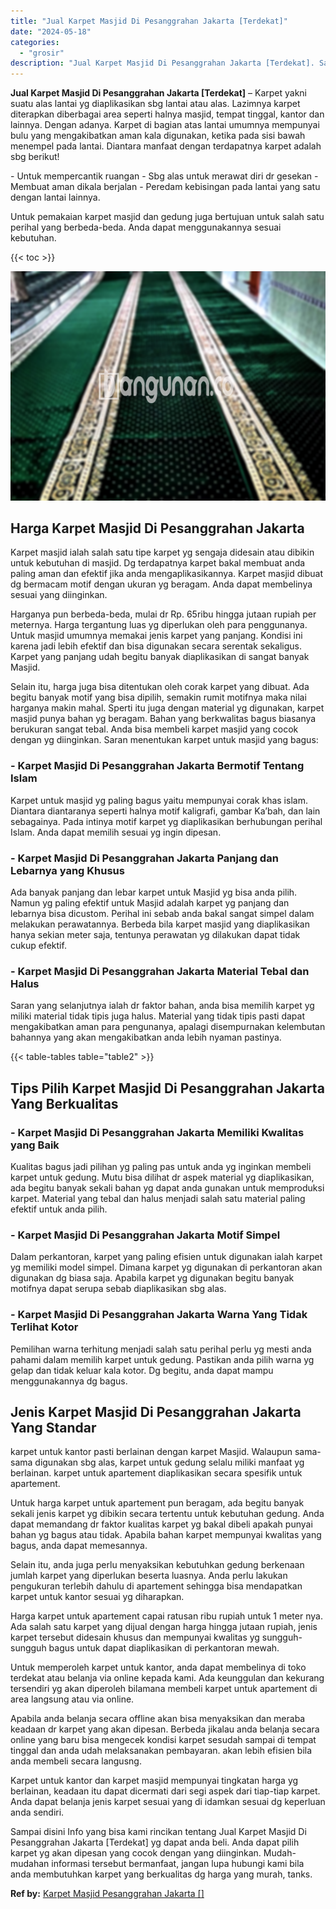 ```yaml
---
title: "Jual Karpet Masjid Di Pesanggrahan Jakarta [Terdekat]"
date: "2024-05-18"
categories: 
  - "grosir"
description: "Jual Karpet Masjid Di Pesanggrahan Jakarta [Terdekat]. Sampai disini Info yang bisa kami rincikan tentang Jual Karpet Masjid Di Pesanggrahan Jakarta [Terdek..."
---
```


**Jual Karpet Masjid Di Pesanggrahan Jakarta \[Terdekat\]** – Karpet yakni suatu alas lantai yg diaplikasikan sbg lantai atau alas. Lazimnya karpet diterapkan diberbagai area seperti halnya masjid, tempat tinggal, kantor dan lainnya. Dengan adanya. Karpet di bagian atas lantai umumnya mempunyai bulu yang mengakibatkan aman kala digunakan, ketika pada sisi bawah menempel pada lantai. Diantara manfaat dengan terdapatnya karpet adalah sbg berikut!

\- Untuk mempercantik ruangan - Sbg alas untuk merawat diri dr gesekan - Membuat aman dikala berjalan - Peredam kebisingan pada lantai yang satu dengan lantai lainnya.

Untuk pemakaian karpet masjid dan gedung juga bertujuan untuk salah satu perihal yang berbeda-beda. Anda dapat menggunakannya sesuai kebutuhan.

{{< toc >}}

![Jual Karpet Masjid Di Pesanggrahan Jakarta [Terdekat]](/images/grosir-karpet-murah-54.png)

## Harga Karpet Masjid Di Pesanggrahan Jakarta

Karpet masjid ialah salah satu tipe karpet yg sengaja didesain atau dibikin untuk kebutuhan di masjid. Dg terdapatnya karpet bakal membuat anda paling aman dan efektif jika anda mengaplikasikannya. Karpet masjid dibuat dg bermacam motif dengan ukuran yg beragam. Anda dapat membelinya sesuai yang diinginkan.

Harganya pun berbeda-beda, mulai dr Rp. 65ribu hingga jutaan rupiah per meternya. Harga tergantung luas yg diperlukan oleh para penggunanya. Untuk masjid umumnya memakai jenis karpet yang panjang. Kondisi ini karena jadi lebih efektif dan bisa digunakan secara serentak sekaligus. Karpet yang panjang udah begitu banyak diaplikasikan di sangat banyak Masjid.

Selain itu, harga juga bisa ditentukan oleh corak karpet yang dibuat. Ada begitu banyak motif yang bisa dipilih, semakin rumit motifnya maka nilai harganya makin mahal. Sperti itu juga dengan material yg digunakan, karpet masjid punya bahan yg beragam. Bahan yang berkwalitas bagus biasanya berukuran sangat tebal. Anda bisa membeli karpet masjid yang cocok dengan yg diinginkan. Saran menentukan karpet untuk masjid yang bagus:

### \- Karpet Masjid Di Pesanggrahan Jakarta Bermotif Tentang Islam

Karpet untuk masjid yg paling bagus yaitu mempunyai corak khas islam. Diantara diantaranya seperti halnya motif kaligrafi, gambar Ka’bah, dan lain sebagainya. Pada intinya motif karpet yg diaplikasikan berhubungan perihal Islam. Anda dapat memilih sesuai yg ingin dipesan.

### \- Karpet Masjid Di Pesanggrahan Jakarta Panjang dan Lebarnya yang Khusus

Ada banyak panjang dan lebar karpet untuk Masjid yg bisa anda pilih. Namun yg paling efektif untuk Masjid adalah karpet yg panjang dan lebarnya bisa dicustom. Perihal ini sebab anda bakal sangat simpel dalam melakukan perawatannya. Berbeda bila karpet masjid yang diaplikasikan hanya sekian meter saja, tentunya perawatan yg dilakukan dapat tidak cukup efektif.

### \- Karpet Masjid Di Pesanggrahan Jakarta Material Tebal dan Halus

Saran yang selanjutnya ialah dr faktor bahan, anda bisa memilih karpet yg miliki material tidak tipis juga halus. Material yang tidak tipis pasti dapat mengakibatkan aman para pengunanya, apalagi disempurnakan kelembutan bahannya yang akan mengakibatkan anda lebih nyaman pastinya.

{{< table-tables table="table2" >}}

## Tips Pilih Karpet Masjid Di Pesanggrahan Jakarta Yang Berkualitas

### \- Karpet Masjid Di Pesanggrahan Jakarta Memiliki Kwalitas yang Baik

Kualitas bagus jadi pilihan yg paling pas untuk anda yg inginkan membeli karpet untuk gedung. Mutu bisa dilihat dr aspek material yg diaplikasikan, ada begitu banyak sekali bahan yg dapat anda gunakan untuk memproduksi karpet. Material yang tebal dan halus menjadi salah satu material paling efektif untuk anda pilih.

### \- Karpet Masjid Di Pesanggrahan Jakarta Motif Simpel

Dalam perkantoran, karpet yang paling efisien untuk digunakan ialah karpet yg memiliki model simpel. Dimana karpet yg digunakan di perkantoran akan digunakan dg biasa saja. Apabila karpet yg digunakan begitu banyak motifnya dapat serupa sebab diaplikasikan sbg alas.

### \- Karpet Masjid Di Pesanggrahan Jakarta Warna Yang Tidak Terlihat Kotor

Pemilihan warna terhitung menjadi salah satu perihal perlu yg mesti anda pahami dalam memilih karpet untuk gedung. Pastikan anda pilih warna yg gelap dan tidak keluar kala kotor. Dg begitu, anda dapat mampu menggunakannya dg bagus.

## Jenis Karpet Masjid Di Pesanggrahan Jakarta Yang Standar

karpet untuk kantor pasti berlainan dengan karpet Masjid. Walaupun sama-sama digunakan sbg alas, karpet untuk gedung selalu miliki manfaat yg berlainan. karpet untuk apartement diaplikasikan secara spesifik untuk apartement.

Untuk harga karpet untuk apartement pun beragam, ada begitu banyak sekali jenis karpet yg dibikin secara tertentu untuk kebutuhan gedung. Anda dapat memandang dr faktor kualitas karpet yg bakal dibeli apakah punyai bahan yg bagus atau tidak. Apabila bahan karpet mempunyai kwalitas yang bagus, anda dapat memesannya.

Selain itu, anda juga perlu menyaksikan kebutuhkan gedung berkenaan jumlah karpet yang diperlukan beserta luasnya. Anda perlu lakukan pengukuran terlebih dahulu di apartement sehingga bisa mendapatkan karpet untuk kantor sesuai yg diharapkan.

Harga karpet untuk apartement capai ratusan ribu rupiah untuk 1 meter nya. Ada salah satu karpet yang dijual dengan harga hingga jutaan rupiah, jenis karpet tersebut didesain khusus dan mempunyai kwalitas yg sungguh-sungguh bagus untuk dapat diaplikasikan di perkantoran mewah.

Untuk memperoleh karpet untuk kantor, anda dapat membelinya di toko terdekat atau belanja via online kepada kami. Ada keunggulan dan kekurang tersendiri yg akan diperoleh bilamana membeli karpet untuk apartement di area langsung atau via online.

Apabila anda belanja secara offline akan bisa menyaksikan dan meraba keadaan dr karpet yang akan dipesan. Berbeda jikalau anda belanja secara online yang baru bisa mengecek kondisi karpet sesudah sampai di tempat tinggal dan anda udah melaksanakan pembayaran. akan lebih efisien bila anda membeli secara langusng.

Karpet untuk kantor dan karpet masjid mempunyai tingkatan harga yg berlainan, keadaan itu dapat dicermati dari segi aspek dari tiap-tiap karpet. Anda dapat belanja jenis karpet sesuai yang di idamkan sesuai dg keperluan anda sendiri.

Sampai disini Info yang bisa kami rincikan tentang Jual Karpet Masjid Di Pesanggrahan Jakarta \[Terdekat\] yg dapat anda beli. Anda dapat pilih karpet yg akan dipesan yang cocok dengan yang diinginkan. Mudah-mudahan informasi tersebut bermanfaat, jangan lupa hubungi kami bila anda membutuhkan karpet yang berkualitas dg harga yang murah, tanks.

**Ref by:**  [Karpet Masjid Pesanggrahan Jakarta []](https://id.wikipedia.org/wiki/Karpet)

